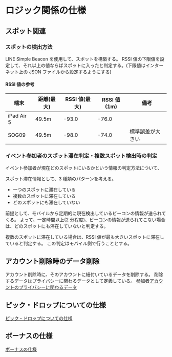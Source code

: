 # ロジック関係の仕様

## スポット関連

### スポットの検出方法

LINE Simple Beacon を使用して、スポットを構築する。
RSSI 値の下限値を設定して、それ以上の値ならばスポットに入ったと判定する。(下限値はインターネット上の JSON ファイルから設定するようにする)

#### RSSI 値の参考

| 端末       | 距離(最大) | RSSI 値(最大) | RSSI 値(1m) | 備考             |
| ---------- | ---------- | ------------- | ----------- | ---------------- |
| iPad Air 5 | 49.5m      | -93.0         | -76.0       |                  |
| SOG09      | 49.5m      | -98.0         | -74.0       | 標準誤差が大きい |

### イベント参加者のスポット滞在判定・複数スポット検出時の判定

イベント参加者が現在どのスポットにいるかという情報の判定方法について、

スポット滞在情報として、3 種類のパターンを考える。

- 一つのスポットに滞在している
- 複数のスポットに滞在している
- どのスポットにも滞在していない

前提として、モバイルから定期的に現在検出しているビーコンの情報が送られてくる。
よって、一定時間以上(2 分程度)、ビーコンの情報が送られてこない場合は、どのスポットにも滞在していないと判定する。

複数のスポットに滞在している場合は、RSSI 値が最も大きいスポットに滞在していると判定する。
この判定はモバイル側で行うこととする。

## アカウント削除時のデータ削除

アカウント削除時に、そのアカウントに紐付いているデータを削除する。
削除するデータはプライバシーに関わるデータとして定義している。
[参加者アカウントのプライバシーに関わるデータ](./data.md#プライバシーに関わるデータ)

## ピック・ドロップについての仕様

[ピック・ドロップについての仕様](./pick_drop.md)

## ボーナスの仕様

[ボーナスの仕様](./bonus.md)
